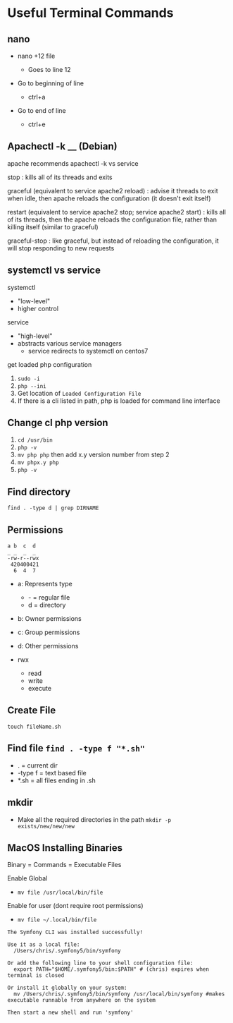 # Useful Terminal Commands

## nano

- nano +12 file
    - Goes to line 12

- Go to beginning of line
    - ctrl+a

- Go to end of line
    - ctrl+e

## Apachectl -k __ (Debian)

apache recommends apachectl -k vs service

stop
: kills all of its threads and exits

graceful (equivalent to service apache2 reload)
: advise it threads to exit when idle, then apache reloads the configuration (it doesn't exit itself)

restart (equivalent to service apache2 stop; service apache2 start)
: kills all of its threads, then the apache reloads the configuration file, rather than killing itself (similar to graceful)

graceful-stop
: like graceful, but instead of reloading the configuration, it will stop responding to new requests

## systemctl vs service

systemctl
- "low-level"
- higher control

service
- "high-level"
- abstracts various service managers
   - service redirects to systemctl on centos7

get loaded php configuration
1) `sudo -i`
2) `php --ini`
3) Get location of `Loaded Configuration File`
4) If there is a cli listed in path, php is loaded for command line interface

## Change cl php version

1) `cd /usr/bin`
2) `php -v`
3) `mv php php` then add x.y version number from step 2
4) `mv phpx.y php`
5) `php -v`

## Find directory

`find . -type d | grep DIRNAME`

## Permissions

```text
a b  c  d
_ _  _  _
-rw-r--rwx
 420400421
  6  4  7
```
- a: Represents type
  - \- = regular file
  - d = directory
- b: Owner permissions
- c: Group permissions
- d: Other permissions


- rwx
  - read
  - write 
  - execute


## Create File

```touch fileName.sh```

## Find file ```find . -type f "*.sh"```
- . = current dir
- -type f  = text based file
- *.sh = all files ending in .sh

## mkdir

- Make all the required directories in the path
  `mkdir -p exists/new/new/new`

## MacOS Installing Binaries

Binary = Commands = Executable Files

Enable Global
- `mv file /usr/local/bin/file`

Enable for user (dont require root permissions)
- `mv file ~/.local/bin/file`

```text
The Symfony CLI was installed successfully!

Use it as a local file:
  /Users/chris/.symfony5/bin/symfony

Or add the following line to your shell configuration file:
  export PATH="$HOME/.symfony5/bin:$PATH" # (chris) expires when terminal is closed

Or install it globally on your system:
  mv /Users/chris/.symfony5/bin/symfony /usr/local/bin/symfony #makes executable runnable from anywhere on the system

Then start a new shell and run 'symfony'
```